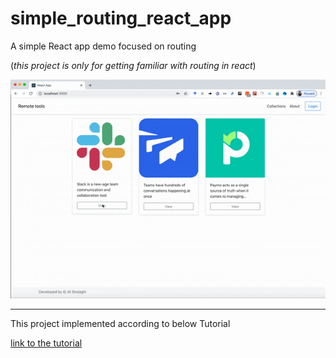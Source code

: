 # simple_routing_react_app

A simple React app demo focused on routing

(_this project is only for getting familiar with routing in react_)

![simple routing react app output implemented by Ali Bodaghi](simple_routing_react_app_output.gif)

-------

This project implemented according to below Tutorial

[link to the tutorial](https://codesource.io/getting-started-with-react-router/)
